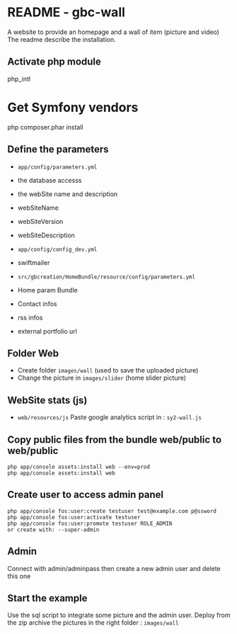 README  -  gbc-wall
====================

A website to provide an homepage and a wall of item (picture and video)
The readme describe the installation.

Activate php module
--------------------
php_intl

Get Symfony vendors 
======================
php composer.phar install

Define the parameters 
--------------------
* `app/config/parameters.yml`
 * the database accesss
 * the webSite name and description
  * webSiteName
  * webSiteVersion
  * webSiteDescription

* `app/config/config_dev.yml`
 * swiftmailer
  
* `src/gbcreation/HomeBundle/resource/config/parameters.yml`
 * Home param Bundle
 * Contact infos
 * rss infos
 * external portfolio  url

Folder Web
------------
* Create folder `images/wall` (used to save the uploaded picture) 
* Change the picture in `images/slider`  (home slider picture)

WebSite stats (js)
--------------------
* `web/resources/js`
Paste google analytics script in : `sy2-wall.js`

Copy public files from the bundle web/public to web/public
-----------------------------------------------------------
    php app/console assets:install web --env=prod
    php app/console assets:install web

Create user to access admin panel
---------------------------------
    php app/console fos:user:create testuser test@example.com p@ssword
    php app/console fos:user:activate testuser
    php app/console fos:user:promote testuser ROLE_ADMIN
    or create with: --super-admin

Admin
---------
Connect with admin/adminpass then create a new admin user and delete this one

Start the example 
------------------
Use the sql script to integrate some picture and the admin user.
Deploy from the zip archive the pictures in the right folder : `images/wall`
